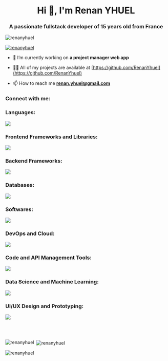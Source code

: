 <h1 align="center">Hi 👋, I'm Renan YHUEL</h1>
<h3 align="center">A passionate fullstack developer of 15 years old from France</h3>

<p align="left"> <img src="https://komarev.com/ghpvc/?username=renanyhuel&label=Profile%20views&color=0e75b6&style=flat" alt="renanyhuel" /> </p>

<p align="left"> <a href="https://github.com/ryo-ma/github-profile-trophy"><img src="https://github-profile-trophy.vercel.app/?username=renanyhuel" alt="renanyhuel" /></a> </p>

- 🔭 I’m currently working on **a project manager web app**

- 👨‍💻 All of my projects are available at [https://github.com/RenanYhuel](https://github.com/RenanYhuel)

- 📫 How to reach me **renan.yhuel@gmail.com**

<h3 align="left">Connect with me:</h3>
<p align="left">
</p>

<h3 align="left">Languages:</h3>
<p align="left">
  <a href="#" target="_blank" rel="noreferrer">
    <img src="https://skillicons.dev/icons?i=html,css,js,py,ts,bash,cpp,php"/>
  </a>
</p>

<h3 align="left">Frontend Frameworks and Libraries:</h3>
<p align="left">
  <a href="#" target="_blank" rel="noreferrer">
    <img src="https://skillicons.dev/icons?i=react,nextjs,vue,nuxtjs,tailwind,babel,electron,fastapi,nodejs"/>
  </a>
</p>

<h3 align="left">Backend Frameworks:</h3>
<p align="left">
  <a href="#" target="_blank" rel="noreferrer">
    <img src="https://skillicons.dev/icons?i=express,django,flask,nestjs,discordjs"/>
  </a>
</p>

<h3 align="left">Databases:</h3>
<p align="left">
  <a href="#" target="_blank" rel="noreferrer">
    <img src="https://skillicons.dev/icons?i=mongodb,mysql,sqlite,postgres"/>
  </a>
</p>

<h3 align="left">Softwares:</h3>
<p align="left">
  <a href="#" target="_blank" rel="noreferrer">
    <img src="https://skillicons.dev/icons?i=anaconda,arduino,codepen,discord,github,gmail"/>
  </a>
</p>

<h3 align="left">DevOps and Cloud:</h3>
<p align="left">
  <a href="#" target="_blank" rel="noreferrer">
    <img src="https://skillicons.dev/icons?i=docker,aws,gcp,cloudflare"/>
  </a>
</p>

<h3 align="left">Code and API Management Tools:</h3>
<p align="left">
  <a href="#" target="_blank" rel="noreferrer">
    <img src="https://skillicons.dev/icons?i=git,postman"/>
  </a>
</p>

<h3 align="left">Data Science and Machine Learning:</h3>
<p align="left">
  <a href="#" target="_blank" rel="noreferrer">
    <img src="https://skillicons.dev/icons?i=tensorflow,opencv,pytorch"/>
  </a>
</p>

<h3 align="left">UI/UX Design and Prototyping:</h3>
<p align="left">
  <a href="#" target="_blank" rel="noreferrer">
    <img src="https://skillicons.dev/icons?i=figma,blender"/>
  </a>
</p>

<br><br>

<p><img align="left" src="https://github-readme-stats.vercel.app/api/top-langs?username=renanyhuel&show_icons=true&locale=en&layout=compact" alt="renanyhuel" /></p>

<p>&nbsp;<img align="center" src="https://github-readme-stats.vercel.app/api?username=renanyhuel&show_icons=true&locale=en" alt="renanyhuel" /></p>

<p><img align="center" src="https://github-readme-streak-stats.herokuapp.com/?user=RenanYhuel" alt="renanyhuel" /></p>

